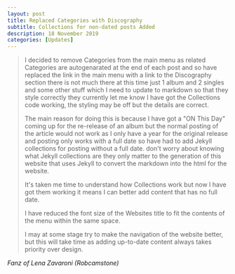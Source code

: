 ```yaml
---
layout: post
title: Replaced Categories with Discography
subtitle: Collections for non-dated posts Added
description: 18 November 2019
categories: [Updates]
---
```


> I decided to remove Categories from the main menu as related Categories are autogenarated at the end of each post and so have replaced the link in the main menu with a link to the Discography section there is not much there at this time just 1 album and 2 singles and some other stuff which I need to update to markdown so that they style correctly they currently let me know I have got the Collections code working, the styling may be off but the details are correct.
>
> The main reason for doing this is because I have got a "ON This Day" coming up for the re-release of an album but the normal posting of the article would not work as I only have a year for the original release and posting only works with a full date so have had to add Jekyll collections for posting without a full date. don't worry about knowing what Jekyll collections are they only matter to the generation of this website that uses Jekyll to convert the markdown into the html for the website.
>
> It's taken me time to understand how Collections work but now I have got them working it means I can better add content that has no full date.
>
> I have reduced the font size of the Websites title to fit the contents of the menu within the same space.
>
> I may at some stage try to make the navigation of the website better, but this will take time as adding up-to-date content always takes priority over design.

<cite>Fanz of Lena Zavaroni (Robcamstone)</cite>
